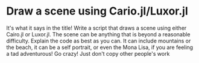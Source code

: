 # Draw a scene using Cario.jl/Luxor.jl

It's what it says in the title! Write a script that draws a scene using either Cairo.jl or Luxor.jl. The scene can be anything that is beyond a reasonable difficulty. Explain the code as best as you can. It can include mountains or the beach, it can be a self portrait, or even the Mona Lisa, if you are feeling a tad adventurous! Go crazy! Just don't copy other people's work